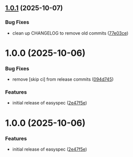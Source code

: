 ## [1.0.1](https://github.com/easyspec/easyspec/compare/v1.0.0...v1.0.1) (2025-10-07)

### Bug Fixes

- clean up CHANGELOG to remove old commits ([77e03ce](https://github.com/easyspec/easyspec/commit/77e03ced1168ac8434201f517d4d505873e87829))

# 1.0.0 (2025-10-06)

### Bug Fixes

- remove [skip ci] from release commits ([094d745](https://github.com/easyspec/easyspec/commit/094d745469583bbe0462f4b4b0cab154f3016958))

### Features

- initial release of easyspec ([2e47f5e](https://github.com/easyspec/easyspec/commit/2e47f5e0331713b3c550af531fbb06c72870608d))

# 1.0.0 (2025-10-06)

### Features

- initial release of easyspec ([2e47f5e](https://github.com/easyspec/easyspec/commit/2e47f5e0331713b3c550af531fbb06c72870608d))
